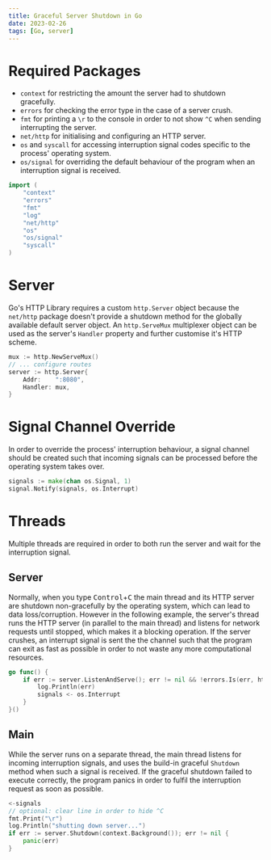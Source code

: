 ```yaml
---
title: Graceful Server Shutdown in Go
date: 2023-02-26
tags: [Go, server]
---
```


# Required Packages
* `context` for restricting the amount the server had to shutdown gracefully.
* `errors` for checking the error type in the case of a server crush.
* `fmt` for printing a `\r` to the console in order to not show `^C` when sending interrupting the server.
* `net/http` for initialising and configuring an HTTP server.
* `os` and `syscall` for accessing interruption signal codes specific to the process' operating system.
* `os/signal` for overriding the default behaviour of the program when an interruption signal is received.

```go
import (
	"context"
	"errors"
	"fmt"
	"log"
	"net/http"
	"os"
	"os/signal"
	"syscall"
)
```

# Server
Go's HTTP Library requires a custom `http.Server` object because the `net/http` package doesn't provide a shutdown method for the globally available default server object. An `http.ServeMux` multiplexer object can be used as the server's `Handler` property and further customise it's HTTP scheme.

```go
mux := http.NewServeMux()
// ... configure routes
server := http.Server{
	Addr:    ":8080",
	Handler: mux,
}
```

# Signal Channel Override
In order to override the process' interruption behaviour, a signal channel should be created such that incoming signals can be processed before the operating system takes over.

```go
signals := make(chan os.Signal, 1)
signal.Notify(signals, os.Interrupt)
```

# Threads
Multiple threads are required in order to both run the server and wait for the interruption signal.

## Server
Normally, when you type <kbd>Control</kbd>+<kbd>C</kbd> the main thread and its HTTP server are shutdown non-gracefully by the operating system, which can lead to data loss/corruption. However in the following example, the server's thread runs the HTTP server (in parallel to the main thread) and listens for network requests until stopped, which makes it a blocking operation. If the server crushes, an interrupt signal is sent the the channel such that the program can exit as fast as possible in order to not waste any more computational resources.

```go
go func() {
	if err := server.ListenAndServe(); err != nil && !errors.Is(err, http.ErrServerClosed) {
		log.Println(err)
		signals <- os.Interrupt
	}
}()
```

## Main
While the server runs on a separate thread, the main thread listens for incoming interruption signals, and uses the build-in graceful `Shutdown` method when such a signal is received. If the graceful shutdown failed to execute correctly, the program panics in order to fulfil the interruption request as soon as possible.

```go
<-signals
// optional: clear line in order to hide ^C
fmt.Print("\r")
log.Println("shutting down server...")
if err := server.Shutdown(context.Background()); err != nil {
	panic(err)
}
```